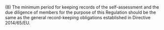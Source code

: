(8) The minimum period for keeping records of the self-assessment and the due diligence of members for the purpose of this Regulation should be the same as the general record-keeping obligations established in Directive 2014/65/EU.